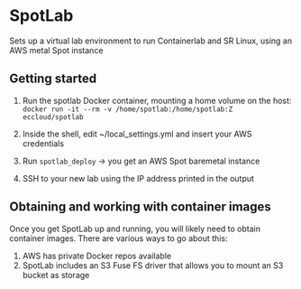 # SpotLab
Sets up a virtual lab environment to run Containerlab and SR Linux, using an AWS metal Spot instance

## Getting started
1. Run the spotlab Docker container, mounting a home volume on the host:
```docker run -it --rm -v /home/spotlab:/home/spotlab:Z eccloud/spotlab```

2. Inside the shell, edit ~/local_settings.yml and insert your AWS credentials

3. Run ```spotlab_deploy``` -> you get an AWS Spot baremetal instance

4. SSH to your new lab using the IP address printed in the output

## Obtaining and working with container images
Once you get SpotLab up and running, you will likely need to obtain container images. There are various ways to go about this:
1. AWS has private Docker repos available 
2. SpotLab includes an S3 Fuse FS driver that allows you to mount an S3 bucket as storage
